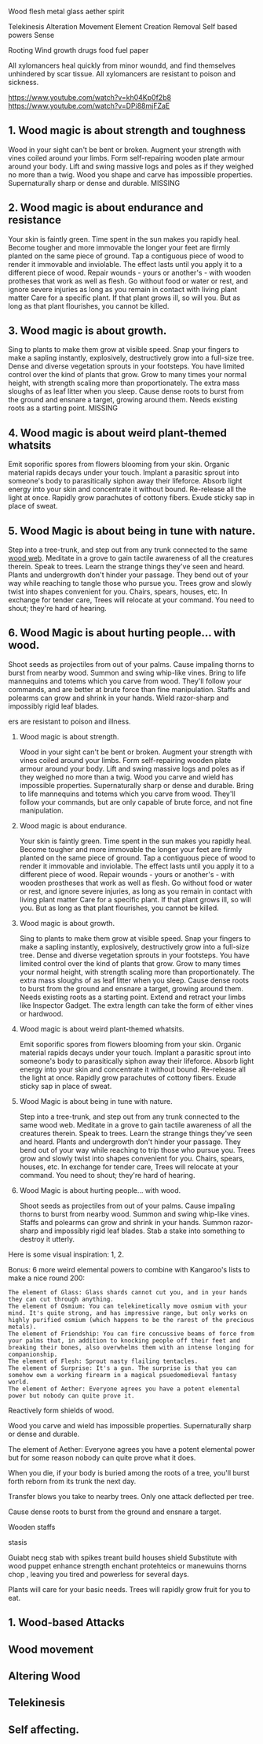 Wood flesh metal glass aether spirit

Telekinesis
Alteration
Movement
Element Creation
Removal
Self based powers
Sense


Rooting
Wind
growth
drugs
food
fuel
paper


All xylomancers heal quickly from minor woundd, and find themselves unhindered by scar tissue.
All xylomancers are resistant to poison and sickness.

https://www.youtube.com/watch?v=kh04Kp0f2b8
https://www.youtube.com/watch?v=DPi88mjFZaE





## 1. Wood magic is about strength and toughness

Wood in your sight can't be bent or broken.
Augment your strength with vines coiled around your limbs.
Form self-repairing wooden plate armour around your body.
Lift and swing massive logs and poles as if they weighed no more than a twig.
Wood you shape and carve has impossible properties. Supernaturally sharp or dense and durable.
MISSING


## 2. Wood magic is about endurance and resistance

Your skin is faintly green. Time spent in the sun makes you rapidly heal.
Become tougher and more immovable the longer your feet are firmly planted on the same piece of ground.
Tap a contiguous piece of wood to render it immovable and inviolable. The effect lasts until you apply it to a different piece of wood.
Repair wounds - yours or another's - with wooden protheses that work as well as flesh.
Go without food or water or rest, and ignore severe injuries as long as you remain in contact with living plant matter
Care for a specific plant. If that plant grows ill, so will you. But as long as that plant flourishes, you cannot be killed.


## 3. Wood magic is about growth.

Sing to plants to make them grow at visible speed.
Snap your fingers to make a sapling instantly, explosively, destructively grow into a full-size tree.
Dense and diverse vegetation sprouts in your footsteps. You have limited control over the kind of plants that grow.
Grow to many times your normal height, with strength scaling more than proportionately. The extra mass sloughs of as leaf litter when you sleep.
Cause dense roots to burst from the ground and ensnare a target, growing around them. Needs existing roots as a starting point.
MISSING


## 4. Wood magic is about weird plant-themed whatsits

Emit soporific spores from flowers blooming from your skin.
Organic material rapids decays under your touch.
Implant a parasitic sprout into someone's body to parasitically siphon away their lifeforce.
Absorb light energy into your skin and concentrate it without bound. Re-release all the light at once.
Rapidly grow parachutes of cottony fibers.
Exude sticky sap in place of sweat.


## 5. Wood Magic is about being in tune with nature.

Step into a tree-trunk, and step out from any trunk connected to the same [wood web](https://en.wikipedia.org/wiki/Mycorrhizal_network).
Meditate in a grove to gain tactile awareness of all the creatures therein.
Speak to trees. Learn the strange things they've seen and heard.
Plants and undergrowth don't hinder your passage. They bend out of your way while reaching to tangle those who pursue you.
Trees grow and slowly twist into shapes convenient for you. Chairs, spears, houses, etc.
In exchange for tender care, Trees will relocate at your command. You need to shout; they're hard of hearing.


## 6. Wood Magic is about hurting people... with wood.

Shoot seeds as projectiles from out of your palms. 
Cause impaling thorns to burst from nearby wood.
Summon and swing whip-like vines.
Bring to life mannequins and totems which you carve from wood. They'll follow your commands, and are better at brute force than fine manipulation.
Staffs and polearms can grow and shrink in your hands.
Wield razor-sharp and impossibly rigid leaf blades. 






















ers are resistant to poison and illness.
1. Wood magic is about strength.

    Wood in your sight can't be bent or broken.
    Augment your strength with vines coiled around your limbs.
    Form self-repairing wooden plate armour around your body.
    Lift and swing massive logs and poles as if they weighed no more than a twig.
    Wood you carve and wield has impossible properties. Supernaturally sharp or dense and durable.
    Bring to life mannequins and totems which you carve from wood. They'll follow your commands, but are only capable of brute force, and not fine manipulation.

2. Wood magic is about endurance.

    Your skin is faintly green. Time spent in the sun makes you rapidly heal.
    Become tougher and more immovable the longer your feet are firmly planted on the same piece of ground.
    Tap a contiguous piece of wood to render it immovable and inviolable. The effect lasts until you apply it to a different piece of wood.
    Repair wounds - yours or another's - with wooden prostheses that work as well as flesh.
    Go without food or water or rest, and ignore severe injuries, as long as you remain in contact with living plant matter
    Care for a specific plant. If that plant grows ill, so will you. But as long as that plant flourishes, you cannot be killed.

3. Wood magic is about growth.

    Sing to plants to make them grow at visible speed.
    Snap your fingers to make a sapling instantly, explosively, destructively grow into a full-size tree.
    Dense and diverse vegetation sprouts in your footsteps. You have limited control over the kind of plants that grow.
    Grow to many times your normal height, with strength scaling more than proportionately. The extra mass sloughs of as leaf litter when you sleep.
    Cause dense roots to burst from the ground and ensnare a target, growing around them. Needs existing roots as a starting point.
    Extend and retract your limbs like Inspector Gadget. The extra length can take the form of either vines or hardwood.

4. Wood magic is about weird plant-themed whatsits.

    Emit soporific spores from flowers blooming from your skin.
    Organic material rapids decays under your touch.
    Implant a parasitic sprout into someone's body to parasitically siphon away their lifeforce.
    Absorb light energy into your skin and concentrate it without bound. Re-release all the light at once.
    Rapidly grow parachutes of cottony fibers.
    Exude sticky sap in place of sweat.

5. Wood Magic is about being in tune with nature.

    Step into a tree-trunk, and step out from any trunk connected to the same wood web.
    Meditate in a grove to gain tactile awareness of all the creatures therein.
    Speak to trees. Learn the strange things they've seen and heard.
    Plants and undergrowth don't hinder your passage. They bend out of your way while reaching to trip those who pursue you.
    Trees grow and slowly twist into shapes convenient for you. Chairs, spears, houses, etc.
    In exchange for tender care, Trees will relocate at your command. You need to shout; they're hard of hearing.

6. Wood Magic is about hurting people... with wood.

    Shoot seeds as projectiles from out of your palms.
    Cause impaling thorns to burst from nearby wood.
    Summon and swing whip-like vines.
    Staffs and polearms can grow and shrink in your hands.
    Summon razor-sharp and impossibly rigid leaf blades. 
    Stab a stake into something to destroy it utterly.  


Here is some visual inspiration: 1, 2.



Bonus: 6 more weird elemental powers to combine with Kangaroo's lists to make a nice round 200:

    The element of Glass: Glass shards cannot cut you, and in your hands they can cut through anything.
    The element of Osmium: You can telekinetically move osmium with your mind. It's quite strong, and has impressive range, but only works on highly purified osmium (which happens to be the rarest of the precious metals).
    The element of Friendship: You can fire concussive beams of force from your palms that, in addition to knocking people off their feet and breaking their bones, also overwhelms them with an intense longing for companionship.
    The element of Flesh: Sprout nasty flailing tentacles.
    The element of Surprise: It's a gun. The surprise is that you can somehow own a working firearm in a magical psuedomedieval fantasy world.
    The element of Aether: Everyone agrees you have a potent elemental power but nobody can quite prove it. 






Reactively form shields of wood.


Wood you carve and wield has impossible properties. Supernaturally sharp or dense and durable.

The element of Aether: Everyone agrees you have a potent elemental power but for some reason nobody can quite prove what it does. 

When you die, if your body is buried among the roots of a tree, you'll  burst forth reborn from its trunk the next day.

Transfer blows you take to nearby trees. Only one attack deflected per tree.


Cause dense roots to burst from the ground and ensnare a target.

Wooden staffs



stasis

Guiabt necg
stab with spikes
treant
build houses
shield
Substitute with wood puppet
enhance strength
enchant protehteics or manewuins
thorns
chop
, leaving you tired and powerless for several days.


Plants will care for your basic needs. Trees will rapidly grow fruit for you to eat.


## 1. Wood-based Attacks



## Wood movement


## Altering Wood


## Telekinesis



## Self affecting.











